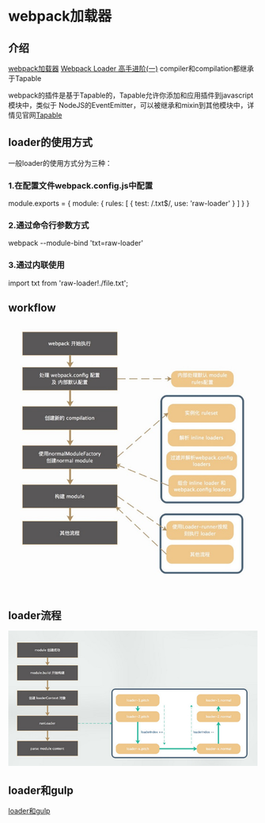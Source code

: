 <!--
 * @Author: tangdaoyong
 * @Date: 2021-04-26 11:20:18
 * @LastEditors: tangdaoyong
 * @LastEditTime: 2021-04-26 14:04:03
 * @Description: webpack loader
-->
# webpack加载器

## 介绍

[webpack加载器](https://webpack.docschina.org/api/loaders/)
[Webpack Loader 高手进阶(一)](https://segmentfault.com/a/1190000018450503)
compiler和compilation都继承于Tapable

webpack的插件是基于Tapable的，Tapable允许你添加和应用插件到javascript模块中，类似于 NodeJS的EventEmitter，可以被继承和mixin到其他模块中，详情见官网[Tapable]()

## loader的使用方式

一般loader的使用方式分为三种：

### 1.在配置文件webpack.config.js中配置

module.exports = {
  module: {
    rules: [
      {
        test: /\.txt$/,
        use: 'raw-loader'
      }
    ]
  }
}
### 2.通过命令行参数方式

webpack --module-bind 'txt=raw-loader'
### 3.通过内联使用

import txt from 'raw-loader!./file.txt';

## workflow

![webpack-workflow](./images/webpack-workflow.jpeg)

## loader流程

![loader流程](./images/loader流程.jpeg)

## loader和gulp

[loader和gulp](https://zhuanlan.zhihu.com/p/28245984)